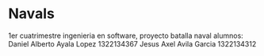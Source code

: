 # Navals
1er cuatrimestre ingenieria en software, proyecto batalla naval 
alumnos: 
Daniel Alberto Ayala Lopez 1322134367
Jesus Axel Avila Garcia 1322134312
